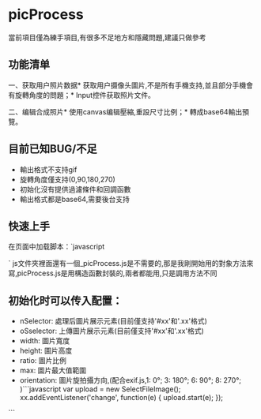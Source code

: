 picProcess
==========

當前項目僅為練手項目,有很多不足地方和隱藏問題,建議只做參考

功能清单
--------

一、获取用户照片数据* 获取用户摄像头圖片,不是所有手機支持,並且部分手機會有旋轉角度的問題；* Input控件获取照片文件。

二、编辑合成照片* 使用canvas编辑壓縮,重設尺寸比例；* 轉成base64輸出預覽。

目前已知BUG/不足
----------------

-	輸出格式不支持gif
-	旋轉角度僅支持(0,90,180,270)
-	初始化沒有提供過濾條件和回調函數
-	輸出格式都是base64,需要後台支持

快速上手
--------

在页面中加载脚本：`javascript
<script src="./js/exif.js"></script>
<script src="./js/picProcess.js" charset="utf-8"></script>
` js文件夾裡面還有一個_picProcess.js是不需要的,那是我剛開始用的對象方法來寫,picProcess.js是用構造函數封裝的,兩者都能用,只是調用方法不同

初始化时可以传入配置：
----------------------

-	nSelector: 處理后圖片展示元素(目前僅支持'#xx'和'.xx'格式)
-	oSselector: 上傳圖片展示元素(目前僅支持'#xx'和'.xx'格式)
-	width: 圖片寬度
-	height: 圖片高度
-	ratio: 圖片比例
-	max: 圖片最大值範圍
-	orientation: 圖片旋拍攝方向,(配合exif.js,1: 0°; 3: 180°; 6: 90°; 8: 270°; )\`\``javascript var upload = new SelectFileImage(); xx.addEventListener('change', function(e) { upload.start(e); });

\`\`\`
